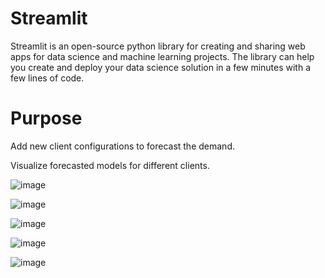 # Streamlit

Streamlit is an open-source python library for creating and sharing web apps for data science and machine learning projects. The library can help you create and deploy your data science solution in a few minutes with a few lines of code.


# Purpose

Add new client configurations to forecast the demand.

Visualize forecasted models for different clients.

![image](https://user-images.githubusercontent.com/39857587/160767967-5bb64a62-72fa-47a5-841f-b5f2305adb4c.png)

![image](https://user-images.githubusercontent.com/39857587/160768335-53d2c5b4-1586-4f12-aa11-f04e8903c7c7.png)

![image](https://user-images.githubusercontent.com/39857587/160768437-4bd2d431-35c5-4d1b-965a-6f4989788eb7.png)

![image](https://user-images.githubusercontent.com/39857587/160768493-baf005de-795e-4dbf-a015-5529f0f43e08.png)

![image](https://user-images.githubusercontent.com/39857587/160768630-2189dd85-f254-4f2a-ba6a-ee01e2f3721d.png)



